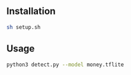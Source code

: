 ## Installation

```bash
sh setup.sh
```

## Usage

```bash
python3 detect.py --model money.tflite
```
